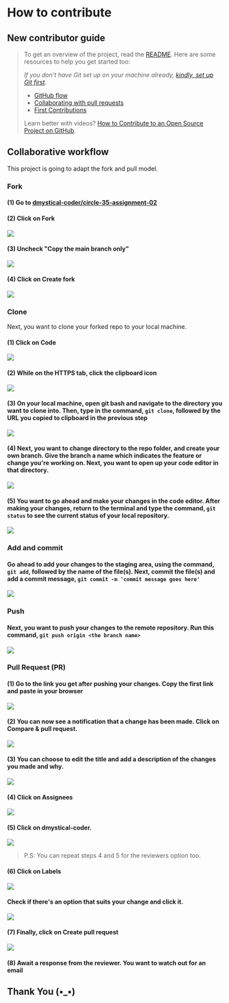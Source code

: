 # How to contribute

## New contributor guide

> To get an overview of the project, read the [README](README.md). Here are some resources to help you get started too:
>
> *If you don't have Git set up on your machine already, [kindly, set up Git first](https://docs.github.com/en/get-started/quickstart/set-up-git)*.
> - [GitHub flow](https://docs.github.com/en/get-started/quickstart/github-flow)
> - [Collaborating with pull requests](https://docs.github.com/en/github/collaborating-with-pull-requests)
> - [First Contributions](https://github.com/firstcontributions/first-contributions)
>
> Learn better with videos? [How to Contribute to an Open Source Project on GitHub](https://egghead.io/series/how-to-contribute-to-an-open-source-project-on-github).

## Collaborative workflow
This project is going to adapt the fork and pull model.

### Fork

#### (1) Go to [dmystical-coder/circle-35-assignment-02](https://github.com/dmystical-coder/circle-35-assignment-02/tree/main)

#### (2) Click on Fork

![](https://archbee-image-uploads.s3.amazonaws.com/-PslVSiNgmjNd7mYSlcZe/H5pLlItihgcIZ0JaEsvW4_ab-capture-image.png)

#### (3) Uncheck "Copy the main branch only"

![](https://archbee-image-uploads.s3.amazonaws.com/-PslVSiNgmjNd7mYSlcZe/GNRp9jYsGKS0fBpJJX8xC_ab-capture-image.png)

#### (4) Click on Create fork

![](https://archbee-image-uploads.s3.amazonaws.com/-PslVSiNgmjNd7mYSlcZe/WPNCusz3gcxsH5vn76iH0_ab-capture-image.png)

### Clone

Next, you want to clone your forked repo to your local machine.

#### (1) Click on Code

![](https://archbee-image-uploads.s3.amazonaws.com/-PslVSiNgmjNd7mYSlcZe/Zk_vDJMHe549vfFbPvW7r_ab-capture-image.png)

#### (2) While on the HTTPS tab, click the clipboard icon

![](https://archbee-image-uploads.s3.amazonaws.com/-PslVSiNgmjNd7mYSlcZe/a2Ji_cFS3ZwqD1yxsAk20_ab-capture-image.png)

#### (3) On your local machine, open git bash and navigate to the directory you want to clone into. Then, type in the command, `git clone`, followed by the URL you copied to clipboard in the previous step

![](https://archbee-image-uploads.s3.amazonaws.com/-PslVSiNgmjNd7mYSlcZe/I9pwdPQLYijalURyLQBlW_screenshot-2023-09-03-085117.png)

#### (4) Next, you want to change directory to the repo folder, and create your own branch. Give the branch a name which indicates the feature or change you're working on. Next, you want to open up your code editor in that directory.

![](https://archbee-image-uploads.s3.amazonaws.com/-PslVSiNgmjNd7mYSlcZe/5ciJvzzGENaa9gEk1M_s5_screenshot-2023-09-03-085449.png)

#### (5) You want to go ahead and make your changes in the code editor. After making your changes, return to the terminal and type the command, `git status` to see the current status of your local repository.

![](https://archbee-image-uploads.s3.amazonaws.com/-PslVSiNgmjNd7mYSlcZe/GuIgdBZ-hTqZGT8cE85C4_screenshot-2023-09-03-091142.png)

### Add and commit

#### Go ahead to add your changes to the staging area, using the command, `git add`, followed by the name of the file(s). Next, commit the file(s) and add a commit message, `git commit -m 'commit message goes here'`
![](https://archbee-image-uploads.s3.amazonaws.com/-PslVSiNgmjNd7mYSlcZe/niwYVfV2HKzp1_9rjtWNz_screenshot-2023-09-03-091229.png)

### Push

#### Next, you want to push your changes to the remote repository. Run this command, `git push origin <the branch name>`
![](https://archbee-image-uploads.s3.amazonaws.com/-PslVSiNgmjNd7mYSlcZe/OAVS5xb4IP8pgBB-Mkcji_screenshot-2023-09-03-091417.png)

### Pull Request (PR)

#### (1) Go to the link you get after pushing your changes. Copy the first link and paste in your browser
![](https://archbee-image-uploads.s3.amazonaws.com/-PslVSiNgmjNd7mYSlcZe/i67SeGyAM1EUQPeB-qIqV_marked-git-push.jpg)

#### (2) You can now see a notification that a change has been made. Click on Compare & pull request.

![](https://archbee-image-uploads.s3.amazonaws.com/-PslVSiNgmjNd7mYSlcZe/kdudVRv8F2mB_fAR25g1q_ab-capture-image.png)

#### (3) You can choose to edit the title and add a description of the changes you made and why.

![](https://archbee-image-uploads.s3.amazonaws.com/-PslVSiNgmjNd7mYSlcZe/3CuELJbwKW8rsTUXFIZIp_ab-capture-image.png)

#### (4) Click on Assignees

![](https://archbee-image-uploads.s3.amazonaws.com/-PslVSiNgmjNd7mYSlcZe/AjfKYr4yJ0kZiwx5ujieb_ab-capture-image.png)

#### (5) Click on dmystical-coder.

![](https://archbee-image-uploads.s3.amazonaws.com/-PslVSiNgmjNd7mYSlcZe/XX9r7nBKXTDwZXLWtuGeh_ab-capture-image.png)

> P.S: You can repeat steps 4 and 5 for the reviewers option too.

#### (6) Click on Labels

![](https://archbee-image-uploads.s3.amazonaws.com/-PslVSiNgmjNd7mYSlcZe/peCuSOQJcW74ko1g_Fo6o_ab-capture-image.png)

#### Check if there's an option that suits your change and click it.

![](https://archbee-image-uploads.s3.amazonaws.com/-PslVSiNgmjNd7mYSlcZe/D8AwKibYd-onnvBWkMFJr_ab-capture-image.png)

#### (7) Finally, click on Create pull request

![](https://archbee-image-uploads.s3.amazonaws.com/-PslVSiNgmjNd7mYSlcZe/Q835Fgi15Ops3dSGk7sv4_ab-capture-image.png)

#### (8) Await a response from the reviewer. You want to watch out for an email

## Thank You (•_•)